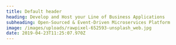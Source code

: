 ```yaml
---
title: Default header
heading: Develop and Host your Line of Business Applications
subheading: Open-Sourced & Event-Driven Microservices Platform
image: /images/uploads/rawpixel-652593-unsplash_web.jpg
date: 2019-04-23T11:25:07.970Z
---
```


